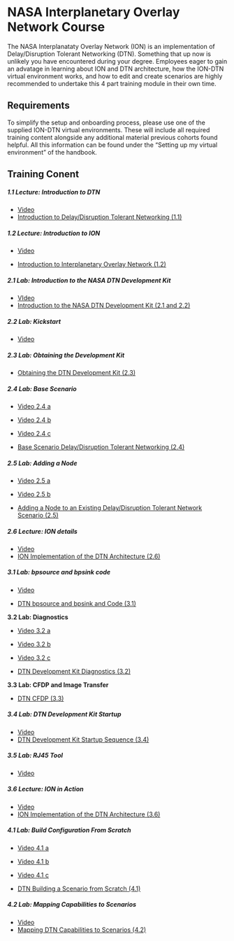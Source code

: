 # NASA Interplanetary Overlay Network Course
The NASA Interplanataty Overlay Network (ION) is an implementation of Delay/Disruption Tolerant Networking (DTN). Something that up now is unlikely you have encountered during your degree. Employees eager to gain an advatage in learning about ION and DTN architecture, how the ION-DTN virtual environment works, and how to edit and create scenarios are highly recommended to undertake this 4 part training module in their own time.

## Requirements
To simplify the setup and onboarding process, please use one of the supplied ION-DTN virtual environments. These will include all required training content alongside any additional material previous cohorts found helpful. All this information can be found under the “Setting up my virtual environment” of the handbook. 

## Training Conent

##### **1.1 Lecture: Introduction to DTN**

-   [Video](https://youtu.be/2RHzIxbBJgo)
-   [Introduction to Delay/Disruption Tolerant Networking (1.1)](https://www.nasa.gov/sites/default/files/atoms/files/1.1_lecture_-_intro_to_dtn_implentation_of_the_dtn_architecture.pdf)

##### **1.2 Lecture: Introduction to ION**

-   [Video](https://youtu.be/CXqqIauO1qQ)
    
-   [Introduction to Interplanetary Overlay Network (1.2)](https://www.nasa.gov/sites/default/files/atoms/files/1.2_lecture_-_intro_to_ion_implentation_of_the_dtn_architecture.pdf)
    

##### **2.1 Lab: Introduction to the NASA DTN Development Kit**

-   [VIdeo](https://youtu.be/dKT7JiDyBnc)
-   [Introduction to the NASA DTN Development Kit (2.1 and 2.2)](https://www.nasa.gov/sites/default/files/atoms/files/2.1_and_2.2_dtn_devkit_kickstart.pdf)

##### **2.2 Lab: Kickstart**

-   [Video](https://youtu.be/SjHOzlPzVYM)

##### **2.3 Lab: Obtaining the Development Kit**

-   [Obtaining the DTN Development Kit (2.3)](https://www.nasa.gov/sites/default/files/atoms/files/2.3_lab_-_obtaining_the_devkit.pdf)

##### **2.4 Lab: Base Scenario**

-   [Video 2.4 a](http://youtu.be/R39Lii85fKo)
    
-   [Video 2.4 b](http://youtu.be/l-qYIYicTzw)
    
-   [Video 2.4 c](http://youtu.be/SkKAsm-QnGY)
    
-   [Base Scenario Delay/Disruption Tolerant Networking (2.4)](https://www.nasa.gov/sites/default/files/atoms/files/2.4_lab_-_base_scenario_configuration.pdf)
    

##### **2.5 Lab: Adding a Node**

-   [Video 2.5 a](https://youtu.be/xqP85zDrQQU)
-   [Video 2.5 b](https://youtu.be/NSQSt1tBJr4)
    
-   [Adding a Node to an Existing Delay/Disruption Tolerant Network Scenario (2.5)](https://www.nasa.gov/sites/default/files/atoms/files/2.5_lab_-_exercise1b_slides_add_a_node_to_an_exisiting_scenario.pdf)
    

##### **2.6 Lecture: ION details**

-   [Video](https://youtu.be/8zvU1e_cyTc)
-   [ION Implementation of the DTN Architecture (2.6)](https://www.nasa.gov/sites/default/files/atoms/files/2.6_lecture_-_ion_details.pdf)

##### **3.1 Lab: bpsource and bpsink code**

-   [Video](https://youtu.be/UBggyeki7pY)
    
-   [DTN bpsource and bpsink and Code (3.1)](https://www.nasa.gov/sites/default/files/atoms/files/3.1_lab_-_bpsource_bpsink_code.pdf)
    

**3.2 Lab: Diagnostics**

-   [Video 3.2 a](https://youtu.be/Nq_70WmiOUY)
    
-   [Video 3.2 b](https://youtu.be/mJwbcyKZOls)
    
-   [Video 3.2 c](https://youtu.be/LnCluukvyVk)
    
-   [DTN Development Kit Diagnostics (3.2)](https://www.nasa.gov/sites/default/files/atoms/files/3.2_lab_-_diagnostics.pdf)
    

**3.3 Lab: CFDP and Image Transfer**

-   [DTN CFDP (3.3)](https://www.nasa.gov/sites/default/files/atoms/files/3.3_lab_-_cfdp_etc.pdf)

##### **3.4 Lab: DTN Development Kit Startup**

-   [Video](https://youtu.be/0u3OA1NeRok)
-   [DTN Development Kit Startup Sequence (3.4)](https://www.nasa.gov/sites/default/files/atoms/files/3.4_lab_-_dtn_dev_kit_startup_sequence.pdf)

##### **3.5 Lab: RJ45 Tool**

-   [Video](https://youtu.be/ulv2ruuQz9Y)

##### **3.6 Lecture: ION in Action**

-   [Video](https://youtu.be/GoOkYfCHFpA)
-   [ION Implementation of the DTN Architecture (3.6)](https://www.nasa.gov/sites/default/files/atoms/files/3.6_lecture_-_ion_in_action.pdf)

##### **4.1 Lab: Build Configuration From Scratch**

-   [Video 4.1 a](https://youtu.be/gEMoxbUz-jo)
    
-   [Video 4.1 b](https://youtu.be/yJFZrxtoDz4)
    
-   [Video 4.1 c](https://youtu.be/BkbexYP0hlA)
    
-   [DTN Building a Scenario from Scratch (4.1)](https://www.nasa.gov/sites/default/files/atoms/files/4.1_-_build_config_from_scratch.pdf)
    

##### **4.2 Lab: Mapping Capabilities to Scenarios**

-   [Video](https://youtu.be/ZRxQGJHMfbg)
-   [Mapping DTN Capabilities to Scenarios (4.2)](https://www.nasa.gov/sites/default/files/atoms/files/4.2_lab_-_devkit_scenarios_overview.pdf)
